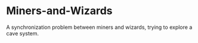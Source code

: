 # Miners-and-Wizards
A synchronization problem between miners and wizards, trying to explore a cave system.
